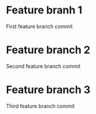 # Feature branh 1
First feature branch commit
# Feature branch 2
Second feature branch commit
# Feature branch 3
Third feature branch commit

